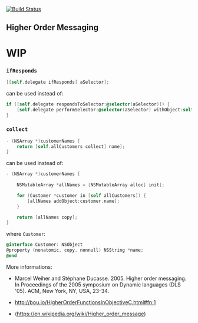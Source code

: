 [![Build Status](https://travis-ci.org/pistelak/HOM.svg?branch=master)](https://travis-ci.org/pistelak/HOM)

## Higher Order Messaging 

# WIP 

### `ifResponds`

```Objective-C
[[self.delegate ifResponds] aSelector]; 
```

can be used instead of: 

```Objective-C
if ([self.delegate respondsToSelector:@selector(aSelector)]) {
    [self.delegate performSelector:@selector(aSelector) withObject:self];
}
```

### `collect`

```Objective-C
- (NSArray *)customerNames {
    return [self.allCustomers collect] name]; 
}
```

can be used instead of: 

```Objective-C
- (NSArray *)customerNames {
   
    NSMutableArray *allNames = [NSMutableArray alloc] init];

    for (Customer *customer in [self allCustomers]) {
        [allNames addObject:customer.name];
    }

    return [allNames copy]; 
}
```

where `Customer`: 
```Objective-C
@interface Customer: NSObject
@property (nonatomic, copy, nonnull) NSString *name; 
@end 
```


More informations: 

- Marcel Weiher and Stéphane Ducasse. 2005. Higher order messaging. In Proceedings of the 2005 symposium on Dynamic languages (DLS '05). ACM, New York, NY, USA, 23-34.

- http://bou.io/HigherOrderFunctionsInObjectiveC.html#fn:1

- (https://en.wikipedia.org/wiki/Higher_order_message)
